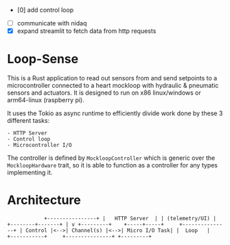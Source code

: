 - [0] add control loop
- [ ] communicate with nidaq
- [x] expand streamlit to fetch data from http requests

# Loop-Sense

This is a Rust application to read out sensors from and send setpoints to a
microcontroller connected to a heart mockloop with hydraulic & pneumatic sensors
and actuators. It is designed to run on x86 linux/windows or arm64-linux
(raspberry pi).

It uses the Tokio as async runtime to efficiently divide work done by these 3
different tasks:

    - HTTP Server
    - Control loop
    - Microcontroller I/O

The controller is defined by `MockloopController` which is generic over the
`MockloopHardware` trait, so it is able to function as a controller for any
types implementing it.

# Architecture

`            +----------------+
            |   HTTP Server  |
            | (telemetry/UI) |
            +--------+-------+
                     |
                     v
+---------+    +-----+-----+     +---------------+
| Control |<-->| Channel(s) |<-->| Micro I/O Task|
|  Loop   |    +-----------+     +---------------+
+---------+`
